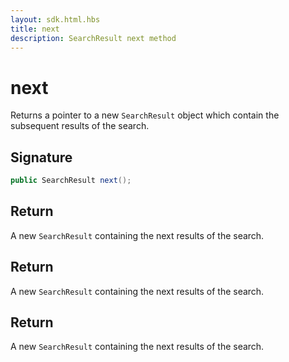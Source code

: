 ```yaml
---
layout: sdk.html.hbs
title: next
description: SearchResult next method
---
```


# next

Returns a pointer to a new `SearchResult` object which contain the subsequent results of the search.

## Signature

```csharp
public SearchResult next();

```

## Return

A new `SearchResult` containing the next results of the search.

## Return

A new `SearchResult` containing the next results of the search.

## Return

A new `SearchResult` containing the next results of the search.

